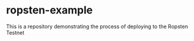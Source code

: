 # ropsten-example
This is a repository demonstrating the process of deploying to the Ropsten Testnet
